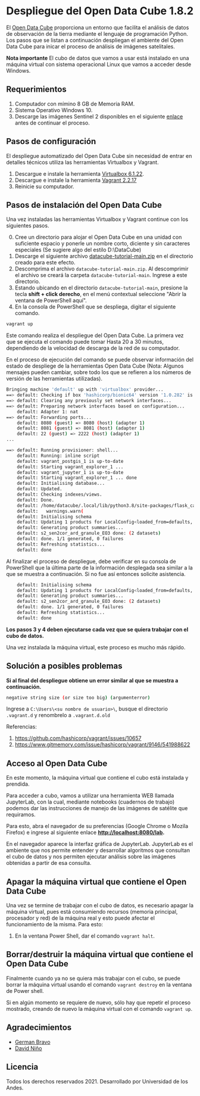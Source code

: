 # Despliegue del Open Data Cube 1.8.2

El [Open Data Cube](https://www.opendatacube.org/) proporciona un entorno que facilita el análisis de datos de observación de la tierra mediante el lenguaje de programación Python. Los pasos que se listan a continuación despliegan el ambiente del Open Data Cube para inicar el proceso de análisis de imágenes satelitales.

**Nota importante**
El cubo de datos que vamos a usar está instalado en una máquina virtual con sistema operacional Linux que vamos a acceder desde Windows.

## Requerimientos

1. Computador con mímino 8 GB de Memoria RAM.
2. Sistema Operativo Windows 10.
3. Descarge las imágenes Sentinel 2 disponibles en el siguiente [enlace](https://drive.google.com/drive/folders/1eNWlKCcia3FsnhFA7k61m3pnkFp3OiF6?usp=sharing) antes de continuar el proceso.

## Pasos de configuración

El despliegue automatizado del Open Data Cube sin necesidad de entrar en detalles técnicos utiliza las herramientas Virtualbox y Vagrant. 

1. Descargue e instale la herramienta [Virtualbox 6.1.22](https://download.virtualbox.org/virtualbox/6.1.22/VirtualBox-6.1.22-144080-Win.exe).
2. Descargue e instale la herramienta [Vagrant 2.2.17](https://releases.hashicorp.com/vagrant/2.2.17/vagrant_2.2.17_x86_64.msi)
3. Reinicie su computador.

## Pasos de instalación del Open Data Cube 

Una vez instaladas las herramientas Virtualbox y Vagrant continue con los siguientes pasos.

0. Cree un directorio para alojar el Open Data Cube en una unidad con suficiente espacio y ponerle un nombre corto, diciente y sin caracteres especiales (Se sugiere algo del estilo D:\DataCube)
1. Descarge el siguiente archivo [datacube-tutorial-main.zip](https://github.com/MINE-Coursera/GEO_M4_DataCube/archive/refs/heads/main.zip) en el directorio creado para este efecto.
2. Descomprima el archivo `datacube-tutorial-main.zip`. Al descomprimir el archivo se creará la carpeta `datacube-tutorial-main`. Ingrese a este directorio.
3. Estando ubicando en el directorio `datacube-tutorial-main`, presione la tecla **shift + click derecho**, en el menú contextual seleccione "Abrir la ventana de PowerShell aquí".
4. En la consola de PowerShell que se despliega, digitar el siguiente comando.

```bash 
vagrant up
```

Este comando realiza el despliegue del Open Data Cube. La primera vez que se ejecuta el comando puede tomar Hasta 20 a 30 minutos, dependiendo de la velocidad de descarga de la red de su computador. 

En el proceso de ejecución del comando se puede observar información del estado de despliege de la herramientas Open Data Cube (Nota: Algunos mensajes pueden cambiar, sobre todo los que se refieren a los números de versión de las herramientas utilizadas).

```bash
Bringing machine 'default' up with 'virtualbox' provider...
==> default: Checking if box 'hashicorp/bionic64' version '1.0.282' is up to date...
==> default: Clearing any previously set network interfaces...
==> default: Preparing network interfaces based on configuration...
    default: Adapter 1: nat
==> default: Forwarding ports...
    default: 8080 (guest) => 8080 (host) (adapter 1)
    default: 8081 (guest) => 8081 (host) (adapter 1)
    default: 22 (guest) => 2222 (host) (adapter 1)
...

==> default: Running provisioner: shell...
    default: Running: inline script
    default: vagrant_postgis_1 is up-to-date
    default: Starting vagrant_explorer_1 ...
    default: vagrant_jupyter_1 is up-to-date
    default: Starting vagrant_explorer_1 ... done
    default: Initialising database...
    default: Updated.
    default: Checking indexes/views.
    default: Done.
    default: /home/datacube/.local/lib/python3.8/site-packages/flask_caching/__init__.py:201: UserWarning: Flask-Caching: CACHE_TYPE is set to null, caching is effectively disabled.
    default:   warnings.warn(
    default: Initialising schema
    default: Updating 1 products for LocalConfig<loaded_from=defaults, environment='default', config={'db_hostname': 'postgis', 'db_port': '5432', 'db_database': 'datacube', 'db_username': 'datacube', 'db_password': '***', 'index_driver': 'default', 'db_connection_timeout': '60'}>
    default: Generating product summaries...
    default: s2_sen2cor_ard_granule_EO3 done: (2 datasets)
    default: done. 1/1 generated, 0 failures
    default: Refreshing statistics...
    default: done
```

Al finalizar el proceso de despliegue, debe verificar en su consola de PowerShell que la última parte de la información desplegada sea similar a la que se muestra a continuación. Si no fue así entonces solicite asistencia.

```bash 
    default: Initialising schema
    default: Updating 1 products for LocalConfig<loaded_from=defaults, environment='default', config={'db_hostname': 'postgis', 'db_port': '5432', 'db_database': 'datacube', 'db_username': 'datacube', 'db_password': '***', 'index_driver': 'default', 'db_connection_timeout': '60'}>
    default: Generating product summaries...
    default: s2_sen2cor_ard_granule_EO3 done: (2 datasets)
    default: done. 1/1 generated, 0 failures
    default: Refreshing statistics...
    default: done
```

**Los pasos 3 y 4 deben ejecutarse cada vez que se quiera trabajar con el cubo de datos.**

Una vez instalada la máquina virtual, este proceso es mucho más rápido.

## Solución a posibles problemas

**Si al final del despliegue obtiene un error similar al que se muestra a continuación.**

```bash 
negative string size (or size too big) (argumenterror) 
````

Ingrese a `C:\Users\<su nombre de usuario>\`, busque el directorio `.vagrant.d` y renombrelo a `.vagrant.d.old`

Referencias:
1. https://github.com/hashicorp/vagrant/issues/10657
2. https://www.gitmemory.com/issue/hashicorp/vagrant/9146/541988622

## Acceso al Open Data Cube

En este momento, la máquina virtual que contiene el cubo está instalada y prendida.

Para acceder a cubo, vamos a utilizar una herramienta WEB llamada JupyterLab, con la cual, mediante notebooks (cuadernos de trabajo) podemos dar las instrucciones de manejo de las imágenes de satélite que requiramos.

Para esto, abra el navegador de su preferencias (Google Chrome o Mozila Firefox) e ingrese al siguiente enlace **[http://localhost:8080/lab](http://localhost:8080/lab).**

En el navegador aparece la interfaz gráfica de JupyterLab. JupyterLab es el ambiente que nos permite entender y desarrollar algoritmos que consultan el cubo de datos y nos permiten ejecutar análisis sobre las imágenes obtenidas a partir de esa consulta. 

## Apagar la máquina virtual que contiene el Open Data Cube

Una vez se termine de trabajar con el cubo de datos, es necesario apagar la máquina virtual, pues está consumiendo recursos (memoria principal, procesador y red) de la máquina real y esto puede afectar el funcionamiento de la misma. Para esto:

1. En la ventana Power Shell, dar el comando `vagrant halt`.

## Borrar/destruir la máquina virtual que contiene el Open Data Cube

Finalmente cuando ya no se quiera más trabajar con el cubo, se puede borrar la máquina virtual usando el comando `vagrant destroy` en la ventana de Power shell.

Si en algún momento se requiere de nuevo, sólo hay que repetir el proceso mostrado, creando de nuevo la máquina virtual con el comando `vagrant up`.


## Agradecimientos

- [German Bravo]()
- [David Niño](https://github.com/dfnino10) 

## Licencia

Todos los derechos reservados 2021. Desarrollado por Universidad de los Andes. 
